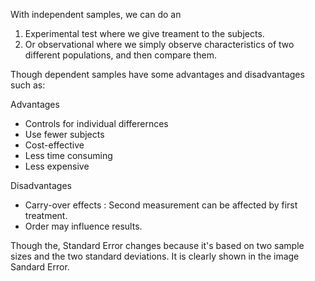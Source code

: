 With independent samples, we can do an
1. Experimental test where we give treament to the subjects.
2. Or observational where we simply observe characteristics of two different populations, and then compare them.

Though dependent samples have some advantages and disadvantages such as:

Advantages
- Controls for individual differernces
- Use fewer subjects
- Cost-effective
- Less time consuming
- Less expensive

Disadvantages
- Carry-over effects : Second measurement can be affected by first treatment.
- Order may influence results.

Though the, Standard Error changes because it's based on two sample sizes and the two standard deviations. It is clearly shown in the image Sandard Error.